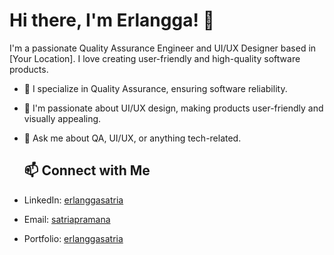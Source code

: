 # Hi there, I'm Erlangga! 👋

I'm a passionate Quality Assurance Engineer and UI/UX Designer based in [Your Location]. I love creating user-friendly and high-quality software products. 

- 🔬 I specialize in Quality Assurance, ensuring software reliability.
- 🎨 I'm passionate about UI/UX design, making products user-friendly and visually appealing.
- 💬 Ask me about QA, UI/UX, or anything tech-related.

  ## 📫 Connect with Me

- LinkedIn: [erlanggasatria](https://www.linkedin.com/in/erlanggasatria)
- Email: [satriapramana](mailto:satriapramana56@gmail.com)
- Portfolio: [erlanggasatria](https://erlanggasatria.framer.website/)
